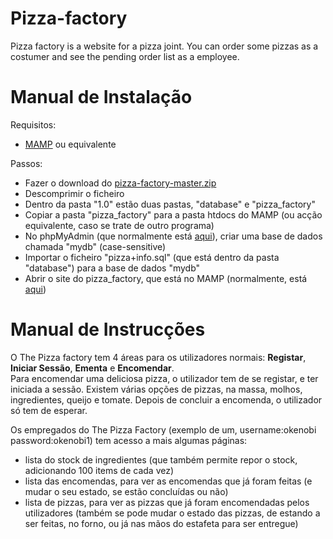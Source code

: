 Pizza-factory
=============

Pizza factory is a website for a pizza joint.
You can order some pizzas as a costumer and see the pending order list as a employee.


Manual de Instalação
=============

Requisitos:
 - [MAMP](http://www.mamp.info/en/downloads/) ou equivalente

Passos:   
 - Fazer o download do [pizza-factory-master.zip](https://github.com/sofiafrocha/pizza-factory/archive/master.zip)
 - Descomprimir o ficheiro
 - Dentro da pasta "1.0" estão duas pastas, "database" e "pizza_factory"
 - Copiar a pasta "pizza_factory" para a pasta htdocs do MAMP (ou acção equivalente, caso se trate de outro programa)
 - No phpMyAdmin (que normalmente está [aqui](http://localhost:8888/MAMP/index.php?page=phpmyadmin&language=English)), criar uma base de dados chamada "mydb" (case-sensitive)
 - Importar o ficheiro "pizza+info.sql" (que está dentro da pasta "database") para a base de dados "mydb"
 - Abrir o site do pizza_factory, que está no MAMP (normalmente, está [aqui](http://localhost:8888/pizza_factory/))

Manual de Instrucções
=============
O The Pizza factory tem 4 áreas para os utilizadores normais: **Registar**, **Iniciar Sessão**, **Ementa** e **Encomendar**.   
Para encomendar uma deliciosa pizza, o utilizador tem de se registar, e ter iniciada a sessão.
Existem várias opções de pizzas, na massa, molhos, ingredientes, queijo e tomate. Depois de concluir a encomenda, o utilizador só tem de esperar.   
    
Os empregados do The Pizza Factory (exemplo de um, username:okenobi password:okenobi1) tem acesso a mais algumas páginas:
 - lista do stock de ingredientes (que também permite repor o stock, adicionando 100 items de cada vez)
 - lista das encomendas, para ver as encomendas que já foram feitas (e mudar o seu estado, se estão concluídas ou não)
 - lista de pizzas, para ver as pizzas que já foram encomendadas pelos utilizadores (também se pode mudar o estado das pizzas, de estando a ser feitas, no forno, ou já nas mãos do estafeta para ser entregue)
